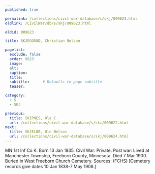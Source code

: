 ```yaml
---
published: true

permalink: /collections/civil-war-database/s/skj/009623.html
oldlink: /CivilWar/db/s/skj/009623.html

oldid: 009623

title: SKJEGGRUD, Christian Nelson

pagelist:
  exclude: false
  order: 9623
  image: 
  alt:
  caption:
  title:
  subtitle:      # Defaults to page subtitle
  teaser:

category: 
  - S 
  - SKJ

previous:
  title: SKIPNES, Ole C.
  url: /collections/civil-war-database/s/ski/009622.html  
next:
  title: SKJELDE, Ole Nelson
  url: /collections/civil-war-database/s/skj/009624.html   
---
```

MN 1st Inf Co K. Born 13 Jan 1835. Civil War: Private. Post war: Lived at Manchester Township, Freeborn County, Minnesota. Died 7 Mar 1900. Buried in West Freeborn Church Cemetery. Sources: (FCHS) [Cemetery records give dates &#147;10 Jan 1838-7 May 1908&#148;.]